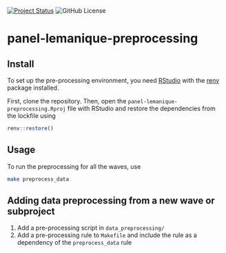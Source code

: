 [![Project Status](https://img.shields.io/badge/status-under%20development-yellow)](https://github.com/EPFL-ENAC/panel-lemanique-preprocessing)
![GitHub License](https://img.shields.io/github/license/EPFL-ENAC/panel-lemanique-preprocessing)

# panel-lemanique-preprocessing

## Install

To set up the pre-processing environment, you need [RStudio](https://posit.co/download/rstudio-desktop/) with the [renv](https://rstudio.github.io/renv/) package installed.

First, clone the repository. Then, open the `panel-lemanique-preprocessing.Rproj` file with RStudio and restore the dependencies from the lockfile using

```r
renv::restore()
```

## Usage

To run the preprocessing for all the waves, use

```bash
make preprocess_data
```

## Adding data preprocessing from a new wave or subproject

1. Add a pre-processing script in `data_preprocessing/`
2. Add a pre-processing rule to `Makefile` and include the rule as a dependency of the `preprocess_data` rule
